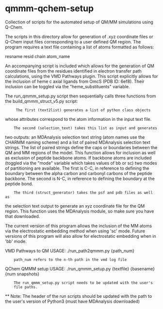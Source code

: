 # qmmm-qchem-setup
Collection of scripts for the automated setup of QM/MM simulations using Q-Chem.


The scripts in this directory allow for generation of .xyz coordinate files
or Q-Chem input files corresponding to a user defined QM region. The program 
requires a text file containing a list of atoms formatted as follows:

  resname       resid   chain   atom_name


An accompanying script is included which allows for the generation of QM
coordinate files from the residues identified in electron transfer path
calculations, using the VMD Pathways plugin. This script explicitly allows
for the inclusion of heme c axial ligands from OmcS (PDB ID: 6ef8). Their
inclusion can be toggled via the "heme_substituents" variable.

The run_qmmm_setup.py script then sequentially calls three functions from
the build_qmmm_struct_v5.py script:

         The first (text2list) generates a list of python class objects
whose attributes correspond to the atom information in the input text file.

        The second (selection_text) takes this list as input and generates
two outputs: an MDAnalysis selection text string (atom names use the CHARMM
naming scheme) and a list of paired MDAnalysis selection text strings.
The list of paired strings define the caps or boundaries between the QM and
MM regions of the model. This function allows for inclusion as well as
exclusion of peptide backbone atoms. If backbone atoms are included (toggled
via the "mode" variable which takes values of bb or sc) two modes
of partitioning are available. The first is C-C, in reference to defining
the boundary between the alpha carbon and carbonyl carbons of the peptide
backbone. The second is N-C, in reference to defining the boundary at the
peptide bond.

        The third (struct_generator) takes the psf and pdb files as well as
the selection text output to generate an xyz coordinate file for the QM
region. This function uses the MDAnalysis module, so make sure you have that
downloaded.


The current version of this program allows the inclusion of the MM atoms via
the electrostatic embedding method when using 'sc' mode. Future versions of
this program will also allow for electrostatic embedding when in 'bb' mode.

          
VMD Pathways to QM USAGE: ./run_path2qmmm.py {path_num}
          
        path_num refers to the n-th path in the vmd log file
        

QChem QMMM setup USAGE: ./run_qmmm_setup.py {textfile} {basename} {num snapshots}
      
        The run_qmmm_setup.py script needs to be updated with the user's
        file paths. 
    
** Note: The header of the run scripts should be updated with the path to
         the user's version of Python3 (must have MDAnalysis downloaded)
